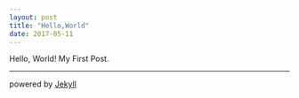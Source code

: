 ```yaml
---
layout: post
title: "Hello,World"
date: 2017-05-11
---
```


Hello, World!
My First Post.
___
powered by [Jekyll](http://jekyllrb.com) 
